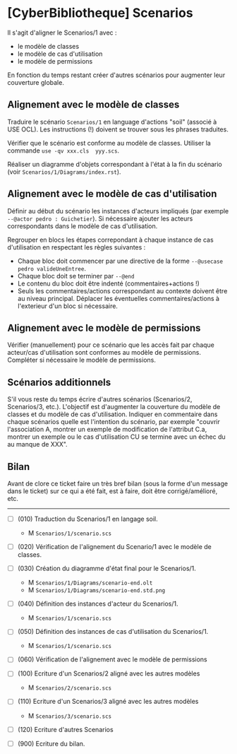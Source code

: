 [CyberBibliotheque] Scenarios
==================================================================

Il s'agit d'aligner le Scenarios/1 avec :

* le modèle de classes
* le modèle de cas d'utilisation
* le modèle de permissions

En fonction du temps restant créer d'autres scénarios pour
augmenter leur couverture globale.

Alignement avec le modèle de classes
------------------------------------

Traduire le scénario ``Scenarios/1`` en language d'actions
"soil" (associé à USE OCL). Les instructions (!) doivent se
trouver sous les phrases traduites.

Vérifier que le scénario est conforme au modèle de classes.
Utiliser la commande ``use -qv xxx.cls  yyy.scs``.

Réaliser un diagramme d'objets correspondant à l'état à la
fin du scénario (voir ``Scenarios/1/Diagrams/index.rst``).


Alignement avec le modèle de cas d'utilisation
----------------------------------------------

Définir au début du scénario les instances d'acteurs impliqués
(par exemple ``--@actor pedro : Guichetier``).
Si nécessaire ajouter les acteurs correspondants dans
le modèle de cas d'utilisation.

Regrouper en blocs les étapes correpondant à chaque instance
de cas d'utilisation en respectant les règles suivantes :

*   Chaque bloc doit commencer par une directive de la forme
    ``--@usecase pedro valideUneEntree``.
*   Chaque bloc doit se terminer par ``--@end``
*   Le contenu du bloc doit être indenté (commentaires+actions !)
*   Seuls les commentaires/actions correspondant au contexte
    doivent être au niveau principal. Déplacer les éventuelles
    commentaires/actions à l'exterieur d'un bloc si nécessaire.


Alignement avec le modèle de permissions
----------------------------------------

Vérifier (manuellement) pour ce scénario que les accès fait
par chaque acteur/cas d'utilisation sont conformes au modèle de
permissions. Compléter si nécessaire le modèle de permissions.


Scénarios additionnels
----------------------

S'il vous reste du temps écrire d'autres scénarios
(Scenarios/2, Scenarios/3, etc.). L'objectif est
d'augmenter la couverture du modèle de classes et du modèle
de cas d'utilisation. Indiquer en commentaire dans chaque
scénarios quelle est l'intention du scénario, par exemple
"couvrir l'association A, montrer un exemple de modification
de l'attribut C.a, montrer un exemple ou le cas d'utilisation
CU se termine avec un échec du au manque de XXX".

Bilan
-----

Avant de clore ce ticket faire un très bref bilan
(sous la forme d'un message dans le ticket) sur ce qui a été
fait, est à faire, doit être corrigé/amélioré, etc.


________

- [ ] (010) Traduction du Scenarios/1 en langage soil.
    - M ``Scenarios/1/scenario.scs``
- [ ] (020) Vérification de l'alignement du Scenario/1 avec le modèle de classes.
- [ ] (030) Création du diagramme d'état final pour le Scenarios/1.
    - M ``Scenarios/1/Diagrams/scenario-end.olt``
    - M ``Scenarios/1/Diagrams/scenario-end.std.png``
- [ ] (040) Définition des instances d'acteur du Scenarios/1.
    - M ``Scenarios/1/scenario.scs``
- [ ] (050) Définition des instances de cas d'utilisation du Scenarios/1.
    - M ``Scenarios/1/scenario.scs``
- [ ] (060) Vérification de l'alignement avec le modèle de permissions
- [ ] (100) Ecriture d'un Scenarios/2 aligné avec les autres modèles
    - M ``Scenarios/2/scenario.scs``
- [ ] (110) Ecriture d'un Scenarios/3 aligné avec les autres modèles
    - M ``Scenarios/3/scenario.scs``
- [ ] (120) Ecriture d'autres Scenarios
- [ ] (900) Ecriture du bilan.

    
